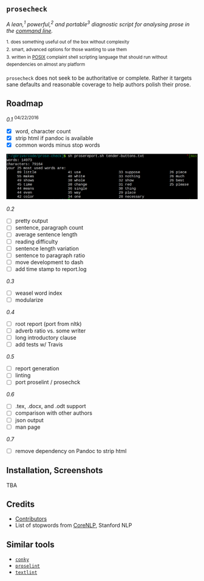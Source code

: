 ## `prosecheck`

*A lean,<sup>1</sup> powerful,<sup>2</sup> and portable<sup>3</sup> diagnostic script
for analysing prose in the [command line][2].*

<sup>1. does something useful out of the box without complexity</sup><br></sup>
<sup>2. smart, advanced options for those wanting to use them<br></sup>
<sup>3. written in [POSIX][1] complaint shell scripting language that should run without dependencies on
almost any platform 
</sup>

[1]: http://www.gnu.org/savannah-checkouts/gnu/autoconf/manual/autoconf-2.69/html_node/Portable-Shell.html#Portable-Shell
[2]: http://en.flossmanuals.net/command-line/index/

`prosecheck` does not seek to be authoritative or complete. Rather it targets
sane defaults and reasonable coverage to help authors polish their prose.

## Roadmap

*0.1* <sup>04/22/2016</sup>
- [x] word, character count
- [x] strip html if pandoc is available
- [x] common words minus stop words

![0.1 screenshot](images/v01.png)

*0.2*
- [ ] pretty output
- [ ] sentence, paragraph count
- [ ] average sentence length
- [ ] reading difficulty
- [ ] sentence length variation
- [ ] sentence to paragraph ratio
- [ ] move development to dash
- [ ] add time stamp to report.log

*0.3*
- [ ] weasel word index
- [ ] modularize

*0.4*
- [ ] root report (port from nltk)
- [ ] adverb ratio vs. some writer
- [ ] long introductory clause
- [ ] add tests w/ Travis

*0.5*
- [ ] report generation
- [ ] linting
- [ ] port proselint / prosechck

*0.6*
- [ ] .tex, .docx, and .odt support
- [ ] comparison with other authors
- [ ] json output
- [ ] man page

*0.7*
- [ ] remove dependency on Pandoc to strip html

## Installation, Screenshots

TBA

## Credits

- [Contributors][10]
- List of stopwords from [CoreNLP][11], Stanford NLP

[10]: https://github.com/xpmethod/prosecheck/graphs/contributors
[11]: https://github.com/stanfordnlp/CoreNLP

## Similar tools

- [`conky`](https://github.com/brndnmtthws/conky)
- [`proselint`](https://github.com/amperser/proselint)
- [`textlint`](https://github.com/textlint/textlint)
